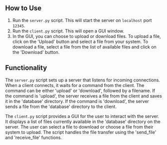 ## How to Use

1. Run the `server.py` script. This will start the server on `localhost` port `12345`.
2. Run the `client.py` script. This will open a GUI window.
3. In the GUI, you can choose to upload or download files. To upload a file, click on the 'Upload' button and select a file from your system. To download a file, select a file from the list of available files and click on the 'Download' button.

## Functionality

The `server.py` script sets up a server that listens for incoming connections. When a client connects, it waits for a command from the client. The command can be either 'upload' or 'download', followed by a filename. If the command is 'upload', the server receives a file from the client and saves it in the 'database' directory. If the command is 'download', the server sends a file from the 'database' directory to the client.

The `client.py` script provides a GUI for the user to interact with the server. It displays a list of files currently available in the 'database' directory on the server. The user can select a file to download or choose a file from their system to upload. The script handles the file transfer using the 'send_file' and 'receive_file' functions.
